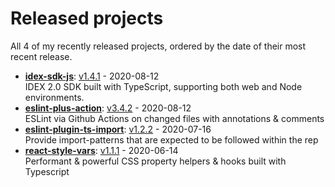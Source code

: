 # Released projects

All <!-- release_count starts -->4<!-- release_count ends --> of my recently released projects, ordered by the date of their most recent release.

<!-- recent_releases starts -->
* **[idex-sdk-js](https://github.com/idexio/idex-sdk-js)**: [v1.4.1](https://github.com/idexio/idex-sdk-js/releases/tag/v1.4.1) - 2020-08-12
<br>IDEX 2.0 SDK built with TypeScript, supporting both web and Node environments.
* **[eslint-plus-action](https://github.com/bradennapier/eslint-plus-action)**: [v3.4.2](https://github.com/bradennapier/eslint-plus-action/releases/tag/v3.4.2) - 2020-08-12
<br>ESLint via Github Actions on changed files with annotations & comments
* **[eslint-plugin-ts-import](https://github.com/bradennapier/eslint-plugin-ts-import)**: [v1.2.2](https://github.com/bradennapier/eslint-plugin-ts-import/releases/tag/v1.2.2) - 2020-07-16
<br>Provide import-patterns that are expected to be followed within the rep
* **[react-style-vars](https://github.com/bradennapier/react-style-vars)**: [v1.1.1](https://github.com/bradennapier/react-style-vars/releases/tag/v1.1.1) - 2020-06-14
<br>Performant & powerful CSS property helpers & hooks built with Typescript
<!-- recent_releases ends -->
